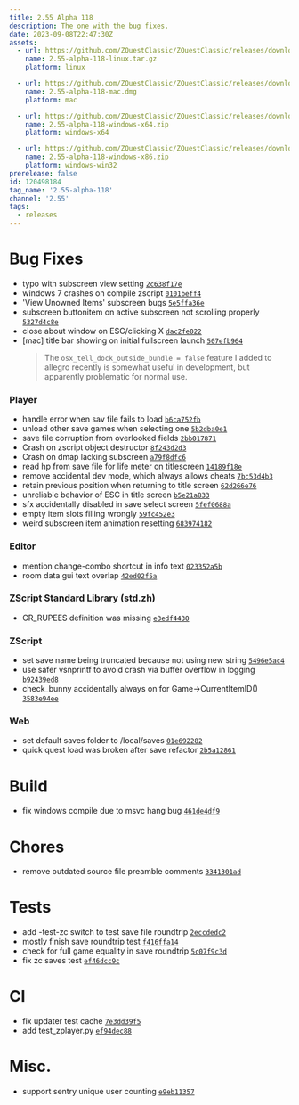 ```yaml
---
title: 2.55 Alpha 118
description: The one with the bug fixes.
date: 2023-09-08T22:47:30Z
assets: 
  - url: https://github.com/ZQuestClassic/ZQuestClassic/releases/download/2.55-alpha-118/2.55-alpha-118-linux.tar.gz
    name: 2.55-alpha-118-linux.tar.gz
    platform: linux

  - url: https://github.com/ZQuestClassic/ZQuestClassic/releases/download/2.55-alpha-118/2.55-alpha-118-mac.dmg
    name: 2.55-alpha-118-mac.dmg
    platform: mac

  - url: https://github.com/ZQuestClassic/ZQuestClassic/releases/download/2.55-alpha-118/2.55-alpha-118-windows-x64.zip
    name: 2.55-alpha-118-windows-x64.zip
    platform: windows-x64

  - url: https://github.com/ZQuestClassic/ZQuestClassic/releases/download/2.55-alpha-118/2.55-alpha-118-windows-x86.zip
    name: 2.55-alpha-118-windows-x86.zip
    platform: windows-win32
prerelease: false
id: 120498184
tag_name: '2.55-alpha-118'
channel: '2.55'
tags:
  - releases
---
```



# Bug Fixes

- typo with subscreen view setting [`2c638f17e`](https://github.com/ZQuestClassic/ZQuestClassic/commit/2c638f17e97968977e528cf529dbf39b8a269a8c)
- windows 7 crashes on compile zscript [`0101beff4`](https://github.com/ZQuestClassic/ZQuestClassic/commit/0101beff4b4bcd0bb71b06738063c7838c044429)
- 'View Unowned Items' subscreen bugs [`5e5ffa36e`](https://github.com/ZQuestClassic/ZQuestClassic/commit/5e5ffa36e1b302f527246aef6fd251944491a1e8)
- subscreen buttonitem on active subscreen not scrolling properly [`5327d4c8e`](https://github.com/ZQuestClassic/ZQuestClassic/commit/5327d4c8e6ce82e8cc61ba2d8afb3f895598217a)
- close about window on ESC/clicking X [`dac2fe022`](https://github.com/ZQuestClassic/ZQuestClassic/commit/dac2fe022a96d6cdf2d8c59afe59eff26fa5d8e7)
- [mac] title bar showing on initial fullscreen launch [`507efb964`](https://github.com/ZQuestClassic/ZQuestClassic/commit/507efb96434d81046131cc96593f3a3b0ab475df)
   &nbsp;
   >The `osx_tell_dock_outside_bundle = false` feature I added to allegro recently is somewhat useful in development, but apparently problematic for normal use. 
   >

### Player

- handle error when sav file fails to load [`b6ca752fb`](https://github.com/ZQuestClassic/ZQuestClassic/commit/b6ca752fb4529e36b8cd22408b7728f922145bb9)
- unload other save games when selecting one [`5b2dba0e1`](https://github.com/ZQuestClassic/ZQuestClassic/commit/5b2dba0e10c5a74efc951ae7fb63abb5511f3846)
- save file corruption from overlooked fields [`2bb017871`](https://github.com/ZQuestClassic/ZQuestClassic/commit/2bb0178719430d31e3b1baa3b82fef376d247a34)
- Crash on zscript object destructor [`8f243d2d3`](https://github.com/ZQuestClassic/ZQuestClassic/commit/8f243d2d35a5c74f37376d0b5386cfd59427eece)
- Crash on dmap lacking subscreen [`a79f8dfc6`](https://github.com/ZQuestClassic/ZQuestClassic/commit/a79f8dfc683e9869ad321ea1037a7c8acbe53e52)
- read hp from save file for life meter on titlescreen [`14189f18e`](https://github.com/ZQuestClassic/ZQuestClassic/commit/14189f18e1a4f4dbd90f68a650c1be947eb7c48b)
- remove accidental dev mode, which always allows cheats [`7bc53d4b3`](https://github.com/ZQuestClassic/ZQuestClassic/commit/7bc53d4b3a42e7c46e884a7cefa968cdf9d1b173)
- retain previous position when returning to title screen [`62d266e76`](https://github.com/ZQuestClassic/ZQuestClassic/commit/62d266e76db743e1f50fc568a62750b5d9c508c8)
- unreliable behavior of ESC in title screen [`b5e21a833`](https://github.com/ZQuestClassic/ZQuestClassic/commit/b5e21a8337a19bdb8ec0bd48b62c91062b12781d)
- sfx accidentally disabled in save select screen [`5fef0688a`](https://github.com/ZQuestClassic/ZQuestClassic/commit/5fef0688a59dcf3aa1ecaa8a48db61b2c7880a70)
- empty item slots filling wrongly [`59fc452e3`](https://github.com/ZQuestClassic/ZQuestClassic/commit/59fc452e3d98a2c24c64ea2b47bd0575efd59b81)
- weird subscreen item animation resetting [`683974182`](https://github.com/ZQuestClassic/ZQuestClassic/commit/68397418283b63d4d161168efdc9d1921488c2d9)

### Editor

- mention change-combo shortcut in info text [`023352a5b`](https://github.com/ZQuestClassic/ZQuestClassic/commit/023352a5bf567503ae5e0d22e5e4731627096df1)
- room data gui text overlap [`42ed02f5a`](https://github.com/ZQuestClassic/ZQuestClassic/commit/42ed02f5a5373505041ddda394acf8f3b083b8c0)

### ZScript Standard Library (std.zh)

- CR_RUPEES definition was missing [`e3edf4430`](https://github.com/ZQuestClassic/ZQuestClassic/commit/e3edf443082ec5ebf41112e6ddaf55100d99558b)

### ZScript

- set save name being truncated because not using new string [`5496e5ac4`](https://github.com/ZQuestClassic/ZQuestClassic/commit/5496e5ac46820e2f6fdbd7537dcfd3e5646db4fa)
- use safer vsnprintf to avoid crash via buffer overflow in logging [`b92439ed8`](https://github.com/ZQuestClassic/ZQuestClassic/commit/b92439ed8214a47434214047ace14751ef422e30)
- check_bunny accidentally always on for Game->CurrentItemID() [`3583e94ee`](https://github.com/ZQuestClassic/ZQuestClassic/commit/3583e94ee6bfc5c0c60aab0b32bd24e1fd6303d4)

### Web

- set default saves folder to /local/saves [`01e692282`](https://github.com/ZQuestClassic/ZQuestClassic/commit/01e6922822ce08f1aaf34c1233e5af4f6c79e53c)
- quick quest load was broken after save refactor [`2b5a12861`](https://github.com/ZQuestClassic/ZQuestClassic/commit/2b5a12861dd9a1379aa381557c0c36d4c84fa1f0)

# Build

- fix windows compile due to msvc hang bug [`461de4df9`](https://github.com/ZQuestClassic/ZQuestClassic/commit/461de4df919b8d17ec34e6d5991398db4fb1151f)

# Chores

- remove outdated source file preamble comments [`3341301ad`](https://github.com/ZQuestClassic/ZQuestClassic/commit/3341301ad1d3df25f93288882a75f23e48f32a47)

# Tests

- add -test-zc switch to test save file roundtrip [`2eccdedc2`](https://github.com/ZQuestClassic/ZQuestClassic/commit/2eccdedc2fb8dbe052d367edec4b1db3b578a751)
- mostly finish save roundtrip test [`f416ffa14`](https://github.com/ZQuestClassic/ZQuestClassic/commit/f416ffa144f03d3f8d6c9ee5062d4e7506848ba1)
- check for full game equality in save roundtrip [`5c07f9c3d`](https://github.com/ZQuestClassic/ZQuestClassic/commit/5c07f9c3d51caaaf5d7d65db8b5d5985c334515c)
- fix zc saves test [`ef46dcc9c`](https://github.com/ZQuestClassic/ZQuestClassic/commit/ef46dcc9c7adcefc09ad4652f6c8067a934c1118)

# CI

- fix updater test cache [`7e3dd39f5`](https://github.com/ZQuestClassic/ZQuestClassic/commit/7e3dd39f5694ba64b43f2c573c390acd36a39629)
- add test_zplayer.py [`ef94dec88`](https://github.com/ZQuestClassic/ZQuestClassic/commit/ef94dec88057fed7d3cd3341f6f3e213c888b945)

# Misc.

- support sentry unique user counting [`e9eb11357`](https://github.com/ZQuestClassic/ZQuestClassic/commit/e9eb11357d4e2c18772a0298474d6afe842ce1bb)
